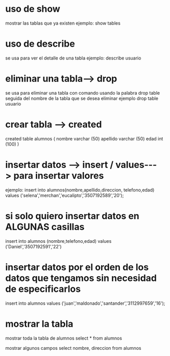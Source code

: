 # uso de show
mostrar las tablas que ya existen 
ejemplo:
show tables
# uso de describe
se usa para ver el detalle de una tabla 
ejemplo: 
describe usuario
# eliminar una tabla--> drop
se usa para eliminar una tabla con comando usando la palabra drop table seguida del nombre de la tabla que se desea eliminar 
ejemplo drop table usuario
# crear tabla --> created
created table alumnos (
nombre varchar (50)
apellido varchar (50)
edad int (100)
) 

# insertar datos --> insert / values---> para insertar valores 
ejemplo:
insert into alumnos(nombre,apellido,direccion, telefono,edad) 
 values ('selena','merchan','eucalipto','3507192589','20');

# si solo quiero insertar datos en ALGUNAS casillas 
insert into alumnos (nombre,telefono,edad) 
values ('Daniel','3507192591','22')
# insertar datos por el orden de los datos que tengamos sin necesidad de especificarlos
insert into alumnos values ('juan','maldonado','santander','3112997659','16');

# mostrar la tabla 
mostrar toda la tabla de alumnos 
select * from alumnos 

mostrar algunos campos
select nombre, direccion from alumnos